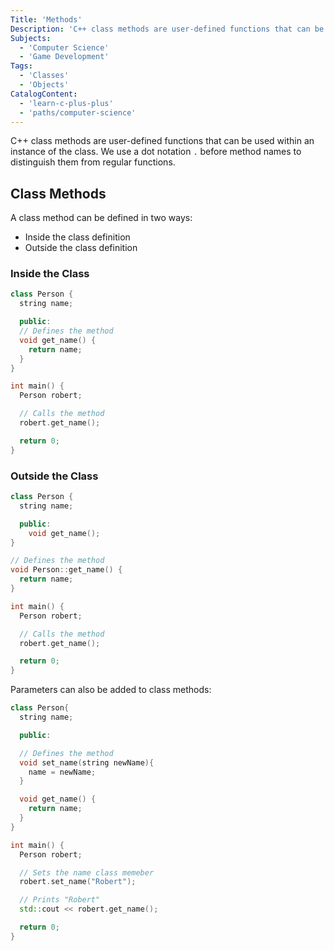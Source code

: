 ```yaml
---
Title: 'Methods'
Description: 'C++ class methods are user-defined functions that can be used within an instance of the class. We use a . before method names to distinguish them from regular functions.'
Subjects:
  - 'Computer Science'
  - 'Game Development'
Tags:
  - 'Classes'
  - 'Objects'
CatalogContent:
  - 'learn-c-plus-plus'
  - 'paths/computer-science'
---
```


C++ class methods are user-defined functions that can be used within an instance of the class. We use a dot notation `.` before method names to distinguish them from regular functions.

## Class Methods

A class method can be defined in two ways:

- Inside the class definition
- Outside the class definition

### Inside the Class

```cpp
class Person {
  string name;

  public:
  // Defines the method
  void get_name() {
    return name;
  }
}

int main() {
  Person robert;

  // Calls the method
  robert.get_name();

  return 0;
}
```

### Outside the Class

```cpp
class Person {
  string name;

  public:
    void get_name();
}

// Defines the method
void Person::get_name() {
  return name;
}

int main() {
  Person robert;

  // Calls the method
  robert.get_name();

  return 0;
}
```

Parameters can also be added to class methods:

```cpp
class Person{
  string name;

  public:

  // Defines the method
  void set_name(string newName){
    name = newName;
  }

  void get_name() {
    return name;
  }
}

int main() {
  Person robert;

  // Sets the name class memeber
  robert.set_name("Robert");

  // Prints "Robert"
  std::cout << robert.get_name();

  return 0;
}
```
